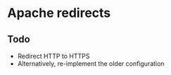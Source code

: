 # Apache redirects

## Todo

- Redirect HTTP to HTTPS
- Alternatively, re-implement the older configuration
